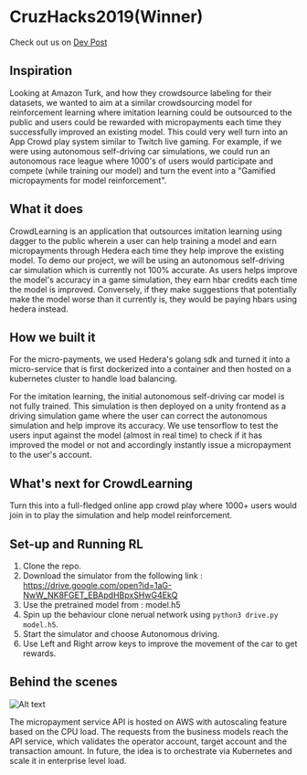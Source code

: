 # CruzHacks2019(Winner)
Check out us on [Dev Post](https://devpost.com/software/outsource-learning-powered-by-hedera)

## Inspiration
Looking at Amazon Turk, and how they crowdsource labeling for their datasets, we wanted to aim at a similar crowdsourcing model for reinforcement learning where imitation learning could be outsourced to the public and users could be rewarded with micropayments each time they successfully improved an existing model. This could very well turn into an App Crowd play system similar to Twitch live gaming. For example, if we were using autonomous self-driving car simulations, we could run an autonomous race league where 1000's of users would participate and compete (while training our model) and turn the event into a "Gamified micropayments for model reinforcement".

## What it does
CrowdLearning is an application that outsources imitation learning using dagger to the public wherein a user can help training a model and earn micropayments through Hedera each time they help improve the existing model. To demo our project, we will be using an autonomous self-driving car simulation which is currently not 100% accurate. As users helps improve the model's accuracy in a game simulation, they earn hbar credits each time the model is improved. Conversely, if they make suggestions that potentially make the model worse than it currently is, they would be paying hbars using hedera instead.

## How we built it
For the micro-payments, we used Hedera's golang sdk and turned it into a micro-service that is first dockerized into a container and then hosted on a kubernetes cluster to handle load balancing.

For the imitation learning, the initial autonomous self-driving car model is not fully trained. This simulation is then deployed on a unity frontend as a driving simulation game where the user can correct the autonomous simulation and help improve its accuracy. We use tensorflow to test the users input against the model (almost in real time) to check if it has improved the model or not and accordingly instantly issue a micropayment to the user's account.

## What's next for CrowdLearning
Turn this into a full-fledged online app crowd play where 1000+ users would join in to play the simulation and help model reinforcement.

## Set-up and Running RL
1. Clone the repo.
2. Download the simulator from the following link : https://drive.google.com/open?id=1aG-NwW_NK8FGET_EBApdHBpxSHwG4EkQ
3. Use the pretrained model from : model.h5
4. Spin up the behaviour clone nerual network using `python3 drive.py model.h5`.
5. Start the simulator and choose Autonomous driving.
6. Use Left and Right arrow keys to improve the movement of the car to get rewards.


## Behind the scenes 

![Alt text](ScreenShots/hedera.png?raw=true "hedera")

The micropayment service API is hosted on AWS with autoscaling feature based on the CPU load. The requests from the business models reach the API service, which validates the operator account, target account and the transaction amount. In future, the idea is to orchestrate via Kubernetes and scale it in enterprise level load.
